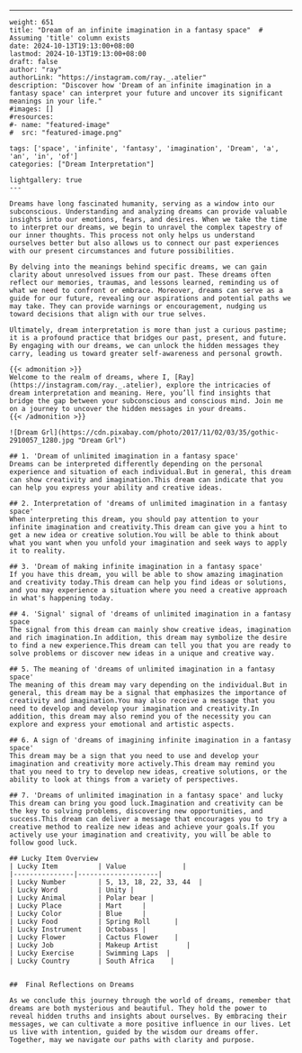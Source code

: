 ---
    weight: 651
    title: "Dream of an infinite imagination in a fantasy space"  # Assuming 'title' column exists
    date: 2024-10-13T19:13:00+08:00
    lastmod: 2024-10-13T19:13:00+08:00
    draft: false
    author: "ray"
    authorLink: "https://instagram.com/ray._.atelier"
    description: "Discover how 'Dream of an infinite imagination in a fantasy space' can interpret your future and uncover its significant meanings in your life."
    #images: []
    #resources:
    #- name: "featured-image"
    #  src: "featured-image.png"
    
    tags: ['space', 'infinite', 'fantasy', 'imagination', 'Dream', 'a', 'an', 'in', 'of']
    categories: ["Dream Interpretation"]
    
    lightgallery: true
    ---
    
    Dreams have long fascinated humanity, serving as a window into our subconscious. Understanding and analyzing dreams can provide valuable insights into our emotions, fears, and desires. When we take the time to interpret our dreams, we begin to unravel the complex tapestry of our inner thoughts. This process not only helps us understand ourselves better but also allows us to connect our past experiences with our present circumstances and future possibilities.
    
    By delving into the meanings behind specific dreams, we can gain clarity about unresolved issues from our past. These dreams often reflect our memories, traumas, and lessons learned, reminding us of what we need to confront or embrace. Moreover, dreams can serve as a guide for our future, revealing our aspirations and potential paths we may take. They can provide warnings or encouragement, nudging us toward decisions that align with our true selves.
    
    Ultimately, dream interpretation is more than just a curious pastime; it is a profound practice that bridges our past, present, and future. By engaging with our dreams, we can unlock the hidden messages they carry, leading us toward greater self-awareness and personal growth.
    
    {{< admonition >}}
    Welcome to the realm of dreams, where I, [Ray](https://instagram.com/ray._.atelier), explore the intricacies of dream interpretation and meaning. Here, you’ll find insights that bridge the gap between your subconscious and conscious mind. Join me on a journey to uncover the hidden messages in your dreams.
    {{< /admonition >}}
    
    ![Dream Grl](https://cdn.pixabay.com/photo/2017/11/02/03/35/gothic-2910057_1280.jpg "Dream Grl")
    
    ## 1. 'Dream of unlimited imagination in a fantasy space'
    Dreams can be interpreted differently depending on the personal experience and situation of each individual.But in general, this dream can show creativity and imagination.This dream can indicate that you can help you express your ability and creative ideas.
    
    ## 2. Interpretation of 'dreams of unlimited imagination in a fantasy space'
    When interpreting this dream, you should pay attention to your infinite imagination and creativity.This dream can give you a hint to get a new idea or creative solution.You will be able to think about what you want when you unfold your imagination and seek ways to apply it to reality.
    
    ## 3. 'Dream of making infinite imagination in a fantasy space'
    If you have this dream, you will be able to show amazing imagination and creativity today.This dream can help you find ideas or solutions, and you may experience a situation where you need a creative approach in what's happening today.
    
    ## 4. 'Signal' signal of 'dreams of unlimited imagination in a fantasy space
    The signal from this dream can mainly show creative ideas, imagination and rich imagination.In addition, this dream may symbolize the desire to find a new experience.This dream can tell you that you are ready to solve problems or discover new ideas in a unique and creative way.
    
    ## 5. The meaning of 'dreams of unlimited imagination in a fantasy space'
    The meaning of this dream may vary depending on the individual.But in general, this dream may be a signal that emphasizes the importance of creativity and imagination.You may also receive a message that you need to develop and develop your imagination and creativity.In addition, this dream may also remind you of the necessity you can explore and express your emotional and artistic aspects.
    
    ## 6. A sign of 'dreams of imagining infinite imagination in a fantasy space'
    This dream may be a sign that you need to use and develop your imagination and creativity more actively.This dream may remind you that you need to try to develop new ideas, creative solutions, or the ability to look at things from a variety of perspectives.
    
    ## 7. 'Dreams of unlimited imagination in a fantasy space' and lucky
    This dream can bring you good luck.Imagination and creativity can be the key to solving problems, discovering new opportunities, and success.This dream can deliver a message that encourages you to try a creative method to realize new ideas and achieve your goals.If you actively use your imagination and creativity, you will be able to follow good luck.
    
    ## Lucky Item Overview
    | Lucky Item          | Value              |
    |---------------|--------------------|
    | Lucky Number        | 5, 13, 18, 22, 33, 44  |
    | Lucky Word          | Unity |
    | Lucky Animal        | Polar bear |
    | Lucky Place         | Mart     |
    | Lucky Color         | Blue     |
    | Lucky Food          | Spring Roll      |
    | Lucky Instrument    | Octobass |
    | Lucky Flower        | Cactus Flower    |
    | Lucky Job           | Makeup Artist       |
    | Lucky Exercise      | Swimming Laps  |
    | Lucky Country       | South Africa    |
    
    
    ##  Final Reflections on Dreams
    
    As we conclude this journey through the world of dreams, remember that dreams are both mysterious and beautiful. They hold the power to reveal hidden truths and insights about ourselves. By embracing their messages, we can cultivate a more positive influence in our lives. Let us live with intention, guided by the wisdom our dreams offer. Together, may we navigate our paths with clarity and purpose.
    